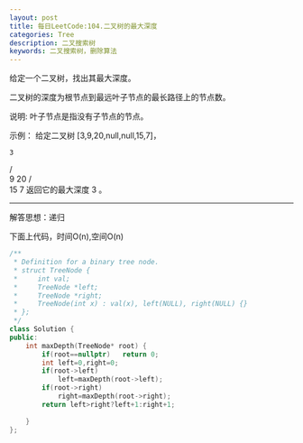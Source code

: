 ```yaml
---
layout: post
title: 每日LeetCode:104.二叉树的最大深度
categories: Tree
description: 二叉搜索树
keywords: 二叉搜索树，删除算法
---
```


给定一个二叉树，找出其最大深度。

二叉树的深度为根节点到最远叶子节点的最长路径上的节点数。

说明: 叶子节点是指没有子节点的节点。

示例：
给定二叉树 [3,9,20,null,null,15,7]，

    3
   / \
  9  20
    /  \
   15   7
返回它的最大深度 3 。

------

解答思想：递归



下面上代码，时间O(n),空间O(n)

```C++
/**
 * Definition for a binary tree node.
 * struct TreeNode {
 *     int val;
 *     TreeNode *left;
 *     TreeNode *right;
 *     TreeNode(int x) : val(x), left(NULL), right(NULL) {}
 * };
 */
class Solution {
public:
    int maxDepth(TreeNode* root) {
        if(root==nullptr)   return 0;
        int left=0,right=0;
        if(root->left)
            left=maxDepth(root->left);
        if(root->right)
            right=maxDepth(root->right);
        return left>right?left+1:right+1;
        
    }
};
```

